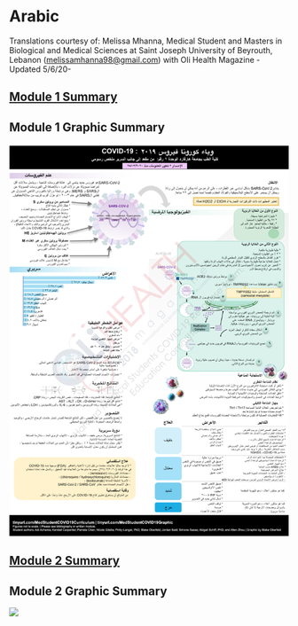 # Arabic

Translations courtesy of: Melissa Mhanna, Medical Student and Masters in Biological and Medical Sciences at Saint Joseph University of Beyrouth, Lebanon \(melissamhanna98@gmail.com\) with Oli Health Magazine -Updated 5/6/20-

## [Module 1 Summary ](https://docs.google.com/document/d/11q4gmPU1-R9LJgy7nU8nQLQPdzuhP7fx2GSXLGPKCdY/edit?usp=sharing)

## Module 1 Graphic Summary

![](../../.gitbook/assets/module-1-graphic-summary.jpg)

## [Module 2 Summary](https://docs.google.com/document/d/1VBJUoF2oHn-R3Y60H8v1rTXcKK7s66fNT9hszgI7j6k/edit?usp=sharing)

## Module 2 Graphic Summary

![](../../.gitbook/assets/module-2-graphic-summary.png)

